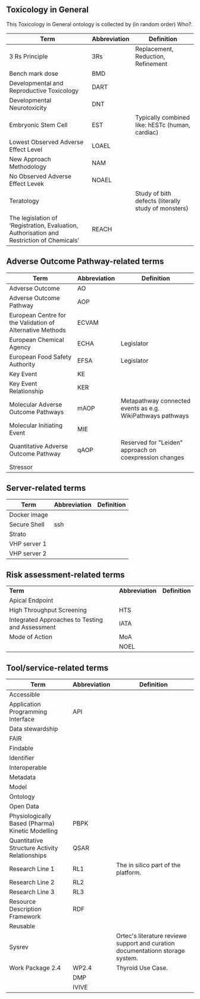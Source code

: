 
## Toxicology in General

<div about="https://vhp4safety.github.io/cloud/glossary#" typeof="owl:Ontology">
<p>
  This <span property="dc:title">Toxicology in General</span> ontology is collected by (in random order)
  <span property="dc:contributor">Who?</span>.
</p>
</div>


| **Term** 									| **Abbreviation** 	| **Definition** 										| 
|-------------------------------------------|-------------------|-------------------------------------------------------|
| 3 Rs Principle                            | 3Rs 				| Replacement, Reduction, Refinement 					|
| Bench mark dose 							| BMD 				| 														|
| Developmental and Reproductive Toxicology | DART 				| 														|
| Developmental Neurotoxicity               | DNT				| 														|
| Embryonic Stem Cell 						| EST 				| Typically combined like: hESTc (human, cardiac) 		|
| Lowest Observed Adverse Effect Level 		| LOAEL 			| 														|
| New Approach Methodology 					| NAM 				| 														|		
| No Observed Adverse Effect Levek 			| NOAEL 			| 														|
| Teratology             					|                   | Study of bith defects (literally study of monsters) 	|
| The legislation of ‘Registration, Evaluation, Authorisation and Restriction of Chemicals’ | REACH | 					|


## Adverse Outcome Pathway-related terms

| **Term** 									| **Abbreviation** 	| **Definition** 										| 
|-------------------------------------------|-------------------|-------------------------------------------------------|
| Adverse Outcome 							| AO				| 														|
| Adverse Outcome Pathway					| AOP 				| 														|		
| European Centre for the Validation of Alternative Methods | ECVAM | 													|		
| European Chemical Agency 					| ECHA 				| Legislator 											|
| European Food Safety Authority 			| EFSA 				| Legislator 											|
| Key Event 								| KE 				| 														|
| Key Event Relationship 					| KER 				| 														|
| Molecular Adverse Outcome Pathways 		| mAOP 				| Metapathway connected events as e.g. WikiPathways pathways |
| Molecular Initiating Event 				| MIE 				| 														|
| Quantitative Adverse Outcome Pathway 		| qAOP 				| Reserved for "Leiden" approach on coexpression changes|
| Stressor 									| 					| 														|


## Server-related terms

| **Term** 									| **Abbreviation** 	| **Definition** 										| 
|-------------------------------------------|-------------------|-------------------------------------------------------|
| Docker image  							| 					| 														|
| Secure Shell 								| ssh 				| 														|		
| Strato 									| 					| 														|
| VHP server 1 								| 					| 														|
| VHP server 2 								| 					| 														|


## Risk assessment-related terms

<table prefix="rdfs: http://www.w3.org/2000/01/rdf-schema#">
  <tr> <!-- the header -->
    <td><b>Term</b></td>
    <td><b>Abbreviation</b></td>
    <td><b>Definition</b></td>
  </tr>
  <tr about="https://vhp4safety.github.io/cloud/glossary#VHP0000001" typeof="owl:Class">
    <td property="rdfs:label">Apical Endpoint</td>
    <td></td>
    <td></td>
  </tr>
  <tr>
    <td>High Throughput Screening</td>
    <td>HTS</td>
    <td></td>
  </tr>
  <tr>
    <td>Integrated Approaches to Testing and Assessment</td>
    <td>IATA</td>
    <td></td>
  </tr>
  <tr>
    <td>Mode of Action</td>
    <td>MoA</td>
    <td></td>
  </tr>
  <tr>
    <td></td>
    <td>NOEL</td>
    <td></td>
  </tr>
</table>

## Tool/service-related terms

| **Term** 									| **Abbreviation** 	| **Definition** 										| 
|-------------------------------------------|-------------------|-------------------------------------------------------|
| Accessible								| 					| 														|
| Application Programming Interface			| API				| 														|
| Data stewardship							|					|														|
| FAIR	 									| 					| 														|
| Findable 									| 					| 														|
| Identifier								|					|														|
| Interoperable								| 					| 														|
| Metadata									|					|														|
| Model										|					|														|
| Ontology 									| 					| 														|
| Open Data									| 					|														|
| Physiologically Based (Pharma) Kinetic Modelling | PBPK 		|														|
| Quantitative Structure Activity Relationships	| QSAR 			| 														|
| Research Line 1 							| RL1				| The in silico part of the platform. 					|
| Research Line 2 							| RL2				| 														|
| Research Line 3 							| RL3				| 														|
| Resource Description Framework			| RDF				| 														|
| Reusable									| 					| 														|
| Sysrev									| 					| Ortec's literature reviewe support and  curation documentationn storage system. |
| Work Package 2.4							| WP2.4				| Thyroid Use Case. 									|
| 											| DMP 				| 														|
| 											| IVIVE 			| 														|
